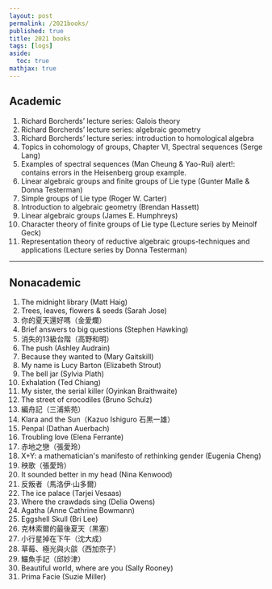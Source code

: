 ```yaml
---
layout: post
permalink: /2021books/
published: true
title: 2021 books
tags: [logs]
aside:
  toc: true
mathjax: true
---
```

<!--more-->
## **Academic**

1. Richard Borcherds’ lecture series: Galois theory
2. Richard Borcherds’ lecture series: algebraic geometry
3. Richard Borcherds’ lecture series: introduction to homological algebra
4. Topics in cohomology of groups, Chapter VI, Spectral sequences (Serge Lang)
5. Examples of spectral sequences (Man Cheung & Yao-Rui) alert!: contains errors in the Heisenberg group example.
6. Linear algebraic groups and finite groups of Lie type (Gunter Malle & Donna Testerman)
7. Simple groups of Lie type (Roger W. Carter)
8. Introduction to algebraic geometry (Brendan Hassett)
9. Linear algebraic groups (James E. Humphreys)
10. Character theory of finite groups of Lie type (Lecture series by Meinolf Geck)
11. Representation theory of reductive algebraic groups-techniques and applications (Lecture series by Donna Testerman)

---

## **Nonacademic**

1. The midnight library (Matt Haig)
2. Trees, leaves, flowers & seeds (Sarah Jose)
3. 你的夏天還好嗎（金愛爛）
4. Brief answers to big questions (Stephen Hawking)
5. 消失的13級台階（高野和明）
6. The push (Ashley Audrain)
7. Because they wanted to (Mary Gaitskill)
8. My name is Lucy Barton (Elizabeth Strout)
9. The bell jar (Sylvia Plath)
10. Exhalation (Ted Chiang)
11. My sister, the serial killer (Oyinkan Braithwaite)
12. The street of crocodiles (Bruno Schulz)
13. 編舟記（三浦紫苑）
14. Klara and the Sun（Kazuo Ishiguro 石黑一雄）
15. Penpal (Dathan Auerbach)
16. Troubling love (Elena Ferrante)
17. 赤地之戀（張愛玲）
18. X+Y: a mathematician's manifesto of rethinking gender (Eugenia Cheng)
19. 秧歌（張愛玲）
20. It sounded better in my head (Nina Kenwood)
21. 反叛者（馬洛伊·山多爾）
22. The ice palace (Tarjei Vesaas)
23. Where the crawdads sing (Delia Owens)
24. Agatha (Anne Cathrine Bowmann)
25. Eggshell Skull (Bri Lee)
26. 克林索爾的最後夏天（黑塞）
27. 小行星掉在下午（沈大成）
28. 草莓、極光與火燄（西加奈子）
29. 鱷魚手記（邱妙津）
30. Beautiful world, where are you (Sally Rooney)
31. Prima Facie (Suzie Miller)

